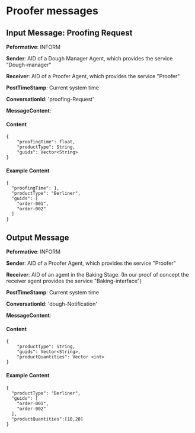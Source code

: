 # Proofer messages

## Input Message: Proofing Request

**Peformative**: INFORM

**Sender**: AID of a Dough Manager Agent, which provides the service "Dough-manager"

**Receiver**: AID of a Proofer Agent, which provides the service "Proofer"

**PostTimeStamp**: Current system time

**ConversationId**: 'proofing-Request'

**MessageContent**:


#### Content

```
{
    "proofingTime": float,
    "productType": String,
    "guids": Vector<String>
}

```

#### Example Content


```
{
  "proofingTime": 1,
  "productType": "Berliner",
  "guids": [
    "order-001",
    "order-002"
  ]
}

```


## Output Message

**Peformative**: INFORM

**Sender**: AID of a Proofer Agent, which provides the service "Proofer"

**Receiver**: AID of an agent in the Baking Stage. (In our proof of concept the receiver agent provides the service "Baking-interface")

**PostTimeStamp**: Current system time

**ConversationId**: 'dough-Notification'

**MessageContent**:


#### Content

```
{
    "productType": String,
    "guids": Vector<String>,
    "productQuantities": Vector <int>
}
```

#### Example Content

```
{
  "productType": "Berliner",
  "guids": [
    "order-001",
    "order-002"
  ],
  "productQuantities":[10,20]
}
```
